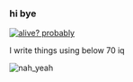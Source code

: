 ### hi bye

<!--
**dave-new-dev/dave-new-dev** is a ✨ _special_ ✨ repository because its `README.md` (this file) appears on your GitHub profile.

Here are some ideas to get you started:

- 🔭 I’m currently working on ...
- 🌱 I’m currently learning ...
- 👯 I’m looking to collaborate on ...
- 🤔 I’m looking for help with ...
- 💬 Ask me about ...
- 📫 How to reach me: ...
- 😄 Pronouns: ...
- ⚡ Fun fact: ...
-->

[![alive? probably](https://shields.io/badge/Alive-Probably-blue)](https://youtube.com/watch?v=dQw4w9WgXcQ )

I write things using below 70 iq

![nah_yeah](https://github.com/user-attachments/assets/47a93808-d36e-45fc-a5dc-f01ab70fad2d)
